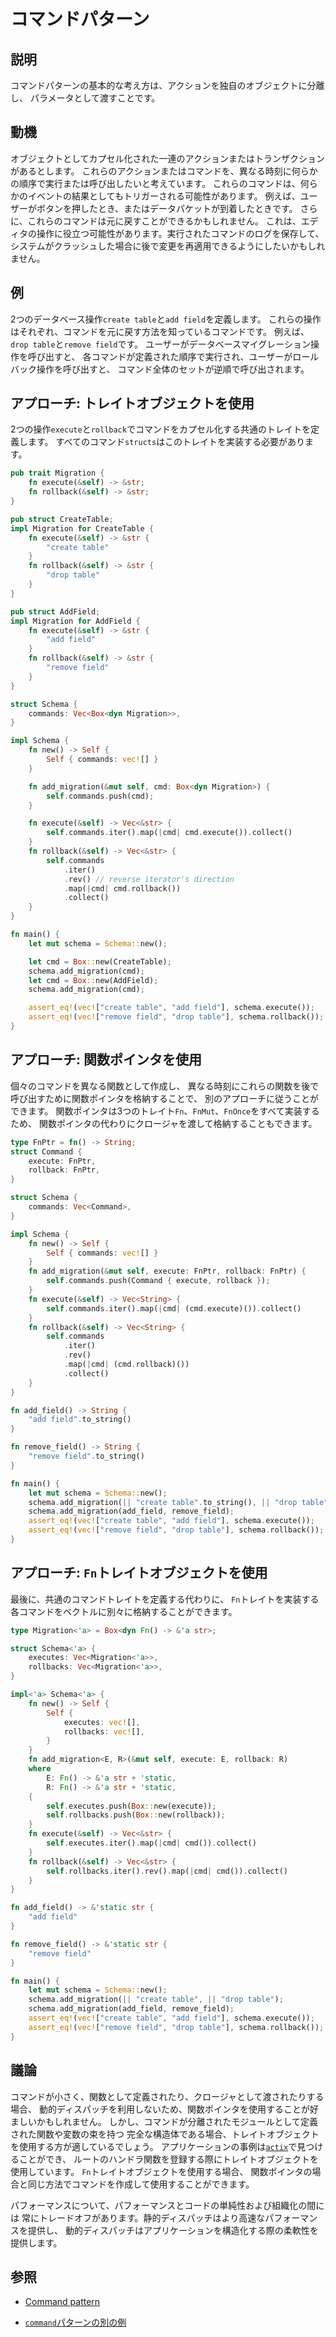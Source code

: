 # コマンドパターン

## 説明

コマンドパターンの基本的な考え方は、アクションを独自のオブジェクトに分離し、
パラメータとして渡すことです。

## 動機

オブジェクトとしてカプセル化された一連のアクションまたはトランザクションがあるとします。
これらのアクションまたはコマンドを、異なる時刻に何らかの順序で実行または呼び出したいと考えています。
これらのコマンドは、何らかのイベントの結果としてもトリガーされる可能性があります。
例えば、ユーザーがボタンを押したとき、またはデータパケットが到着したときです。
さらに、これらのコマンドは元に戻すことができるかもしれません。
これは、エディタの操作に役立つ可能性があります。実行されたコマンドのログを保存して、
システムがクラッシュした場合に後で変更を再適用できるようにしたいかもしれません。

## 例

2つのデータベース操作`create table`と`add field`を定義します。
これらの操作はそれぞれ、コマンドを元に戻す方法を知っているコマンドです。
例えば、`drop table`と`remove field`です。
ユーザーがデータベースマイグレーション操作を呼び出すと、
各コマンドが定義された順序で実行され、ユーザーがロールバック操作を呼び出すと、
コマンド全体のセットが逆順で呼び出されます。

## アプローチ: トレイトオブジェクトを使用

2つの操作`execute`と`rollback`でコマンドをカプセル化する共通のトレイトを定義します。
すべてのコマンド`structs`はこのトレイトを実装する必要があります。

```rust
pub trait Migration {
    fn execute(&self) -> &str;
    fn rollback(&self) -> &str;
}

pub struct CreateTable;
impl Migration for CreateTable {
    fn execute(&self) -> &str {
        "create table"
    }
    fn rollback(&self) -> &str {
        "drop table"
    }
}

pub struct AddField;
impl Migration for AddField {
    fn execute(&self) -> &str {
        "add field"
    }
    fn rollback(&self) -> &str {
        "remove field"
    }
}

struct Schema {
    commands: Vec<Box<dyn Migration>>,
}

impl Schema {
    fn new() -> Self {
        Self { commands: vec![] }
    }

    fn add_migration(&mut self, cmd: Box<dyn Migration>) {
        self.commands.push(cmd);
    }

    fn execute(&self) -> Vec<&str> {
        self.commands.iter().map(|cmd| cmd.execute()).collect()
    }
    fn rollback(&self) -> Vec<&str> {
        self.commands
            .iter()
            .rev() // reverse iterator's direction
            .map(|cmd| cmd.rollback())
            .collect()
    }
}

fn main() {
    let mut schema = Schema::new();

    let cmd = Box::new(CreateTable);
    schema.add_migration(cmd);
    let cmd = Box::new(AddField);
    schema.add_migration(cmd);

    assert_eq!(vec!["create table", "add field"], schema.execute());
    assert_eq!(vec!["remove field", "drop table"], schema.rollback());
}
```

## アプローチ: 関数ポインタを使用

個々のコマンドを異なる関数として作成し、
異なる時刻にこれらの関数を後で呼び出すために関数ポインタを格納することで、
別のアプローチに従うことができます。
関数ポインタは3つのトレイト`Fn`、`FnMut`、`FnOnce`をすべて実装するため、
関数ポインタの代わりにクロージャを渡して格納することもできます。

```rust
type FnPtr = fn() -> String;
struct Command {
    execute: FnPtr,
    rollback: FnPtr,
}

struct Schema {
    commands: Vec<Command>,
}

impl Schema {
    fn new() -> Self {
        Self { commands: vec![] }
    }
    fn add_migration(&mut self, execute: FnPtr, rollback: FnPtr) {
        self.commands.push(Command { execute, rollback });
    }
    fn execute(&self) -> Vec<String> {
        self.commands.iter().map(|cmd| (cmd.execute)()).collect()
    }
    fn rollback(&self) -> Vec<String> {
        self.commands
            .iter()
            .rev()
            .map(|cmd| (cmd.rollback)())
            .collect()
    }
}

fn add_field() -> String {
    "add field".to_string()
}

fn remove_field() -> String {
    "remove field".to_string()
}

fn main() {
    let mut schema = Schema::new();
    schema.add_migration(|| "create table".to_string(), || "drop table".to_string());
    schema.add_migration(add_field, remove_field);
    assert_eq!(vec!["create table", "add field"], schema.execute());
    assert_eq!(vec!["remove field", "drop table"], schema.rollback());
}
```

## アプローチ: `Fn`トレイトオブジェクトを使用

最後に、共通のコマンドトレイトを定義する代わりに、
`Fn`トレイトを実装する各コマンドをベクトルに別々に格納することができます。

```rust
type Migration<'a> = Box<dyn Fn() -> &'a str>;

struct Schema<'a> {
    executes: Vec<Migration<'a>>,
    rollbacks: Vec<Migration<'a>>,
}

impl<'a> Schema<'a> {
    fn new() -> Self {
        Self {
            executes: vec![],
            rollbacks: vec![],
        }
    }
    fn add_migration<E, R>(&mut self, execute: E, rollback: R)
    where
        E: Fn() -> &'a str + 'static,
        R: Fn() -> &'a str + 'static,
    {
        self.executes.push(Box::new(execute));
        self.rollbacks.push(Box::new(rollback));
    }
    fn execute(&self) -> Vec<&str> {
        self.executes.iter().map(|cmd| cmd()).collect()
    }
    fn rollback(&self) -> Vec<&str> {
        self.rollbacks.iter().rev().map(|cmd| cmd()).collect()
    }
}

fn add_field() -> &'static str {
    "add field"
}

fn remove_field() -> &'static str {
    "remove field"
}

fn main() {
    let mut schema = Schema::new();
    schema.add_migration(|| "create table", || "drop table");
    schema.add_migration(add_field, remove_field);
    assert_eq!(vec!["create table", "add field"], schema.execute());
    assert_eq!(vec!["remove field", "drop table"], schema.rollback());
}
```

## 議論

コマンドが小さく、関数として定義されたり、クロージャとして渡されたりする場合、
動的ディスパッチを利用しないため、関数ポインタを使用することが好ましいかもしれません。
しかし、コマンドが分離されたモジュールとして定義された関数や変数の束を持つ
完全な構造体である場合、トレイトオブジェクトを使用する方が適しているでしょう。
アプリケーションの事例は[`actix`](https://actix.rs/)で見つけることができ、
ルートのハンドラ関数を登録する際にトレイトオブジェクトを使用しています。
`Fn`トレイトオブジェクトを使用する場合、
関数ポインタの場合と同じ方法でコマンドを作成して使用することができます。

パフォーマンスについて、パフォーマンスとコードの単純性および組織化の間には
常にトレードオフがあります。静的ディスパッチはより高速なパフォーマンスを提供し、
動的ディスパッチはアプリケーションを構造化する際の柔軟性を提供します。

## 参照

- [Command pattern](https://en.wikipedia.org/wiki/Command_pattern)

- [`command`パターンの別の例](https://web.archive.org/web/20210223131236/https://chercher.tech/rust/command-design-pattern-rust)
